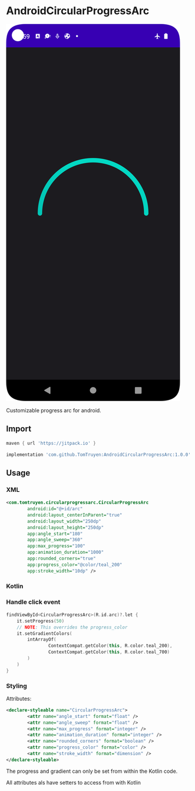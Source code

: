 # AndroidCircularProgressArc

![Example GIF](https://github.com/TomTruyen/AndroidCircularProgressArc/blob/main/example.png)

Customizable progress arc for android.

## Import

```gradle
maven { url 'https://jitpack.io' }
```

```gradle
implementation 'com.github.TomTruyen:AndroidCircularProgressArc:1.0.0'
```

## Usage

### XML

```xml
<com.tomtruyen.circularprogressarc.CircularProgressArc
        android:id="@+id/arc"
        android:layout_centerInParent="true"
        android:layout_width="250dp"
        android:layout_height="250dp"
        app:angle_start="180"
        app:angle_sweep="360"
        app:max_progress="100"
        app:animation_duration="1000"
        app:rounded_corners="true"
        app:progress_color="@color/teal_200"
        app:stroke_width="10dp" />

```

### Kotlin

### Handle click event

```kotlin
findViewById<CircularProgressArc>(R.id.arc)?.let {
    it.setProgress(50)
    // NOTE: This overrides the progress_color
    it.setGradientColors(
        intArrayOf(
                ContextCompat.getColor(this, R.color.teal_200),
                ContextCompat.getColor(this, R.color.teal_700)
        )
    )
}
```

### Styling

Attributes:

```xml
<declare-styleable name="CircularProgressArc">
        <attr name="angle_start" format="float" />
        <attr name="angle_sweep" format="float" />
        <attr name="max_progress" format="integer" />
        <attr name="animation_duration" format="integer" />
        <attr name="rounded_corners" format="boolean" />
        <attr name="progress_color" format="color" />
        <attr name="stroke_width" format="dimension" />
</declare-styleable>
```

The progress and gradient can only be set from within the Kotlin code.

All attributes als have setters to access from with Kotlin
